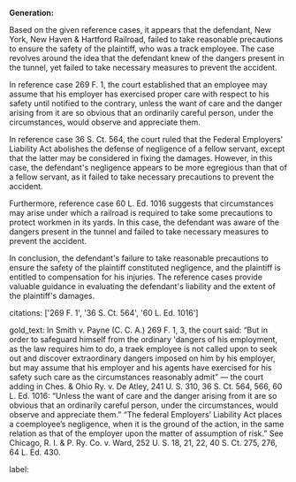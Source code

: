 **Generation:**



Based on the given reference cases, it appears that the defendant, New York, New Haven & Hartford Railroad, failed to take reasonable precautions to ensure the safety of the plaintiff, who was a track employee. The case revolves around the idea that the defendant knew of the dangers present in the tunnel, yet failed to take necessary measures to prevent the accident.

In reference case 269 F. 1, the court established that an employee may assume that his employer has exercised proper care with respect to his safety until notified to the contrary, unless the want of care and the danger arising from it are so obvious that an ordinarily careful person, under the circumstances, would observe and appreciate them.

In reference case 36 S. Ct. 564, the court ruled that the Federal Employers' Liability Act abolishes the defense of negligence of a fellow servant, except that the latter may be considered in fixing the damages. However, in this case, the defendant's negligence appears to be more egregious than that of a fellow servant, as it failed to take necessary precautions to prevent the accident.

Furthermore, reference case 60 L. Ed. 1016 suggests that circumstances may arise under which a railroad is required to take some precautions to protect workmen in its yards. In this case, the defendant was aware of the dangers present in the tunnel and failed to take necessary measures to prevent the accident.

In conclusion, the defendant's failure to take reasonable precautions to ensure the safety of the plaintiff constituted negligence, and the plaintiff is entitled to compensation for his injuries. The reference cases provide valuable guidance in evaluating the defendant's liability and the extent of the plaintiff's damages. 

citations: ['269 F. 1', '36 S. Ct. 564', '60 L. Ed. 1016']

gold_text: In Smith v. Payne (C. C. A.) 269 F. 1, 3, the court said: “But in order to safeguard himself from the ordinary 'dangers of his employment, as the law requires him to do, a traek employee is not called upon to seek out and discover extraordinary dangers imposed on him by his employer, but may assume that his employer and his agents have exercised for his safety such care as the circumstances reasonably admit” — the court adding in Ches. & Ohio Ry. v. De Atley, 241 U. S. 310, 36 S. Ct. 564, 566, 60 L. Ed. 1016: “Unless the want of care and the danger arising from it are so obvious that an ordinarily careful person, under the circumstances, would observe and appreciate them.” “The federal Employers’ Liability Act places a coemployee’s negligence, when it is the ground of the action, in the same relation as that of the employer upon the matter of assumption of risk.” See Chicago, R. I. & P. Ry. Co. v. Ward, 252 U. S. 18, 21, 22, 40 S. Ct. 275, 276, 64 L. Ed. 430.

label: 